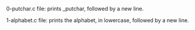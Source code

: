 0-putchar.c file: prints _putchar, followed by a new line.

1-alphabet.c file: prints the alphabet, in lowercase, followed by a new line.
